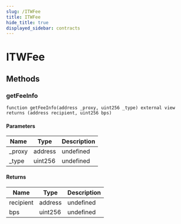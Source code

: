 ```yaml
---
slug: /ITWFee
title: ITWFee
hide_title: true
displayed_sidebar: contracts
---
```


# ITWFee

## Methods

### getFeeInfo

```solidity
function getFeeInfo(address _proxy, uint256 _type) external view returns (address recipient, uint256 bps)
```

#### Parameters

| Name    | Type    | Description |
| ------- | ------- | ----------- |
| \_proxy | address | undefined   |
| \_type  | uint256 | undefined   |

#### Returns

| Name      | Type    | Description |
| --------- | ------- | ----------- |
| recipient | address | undefined   |
| bps       | uint256 | undefined   |
